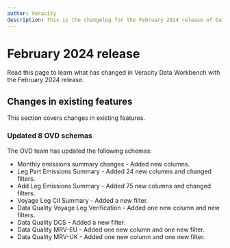 ```yaml
---
author: Veracity
description: This is the changelog for the February 2024 release of Data Workbench.
---
```


# February 2024 release

Read this page to learn what has changed in Veracity Data Workbench with the February 2024 release.

## Changes in existing features
This section covers changes in existing features.

### Updated 8 OVD schemas

The OVD team has updated the following schemas:

* Monthly emissions summary changes - Added new columns.
* Leg Part Emissions Summary - Added 24 new columns and changed filters.
* Add Leg Emissions Summary - Added 75 new columns and changed filters.
* Voyage Leg CII Summary - Added a new filter.
* Data Quality Voyage Leg Verification - Added one new column and new filters.
* Data Quality DCS - Added a new filter.
* Data Quality MRV-EU - Added one new column and one new filter.
* Data Quality MRV-UK - Added one new column and one new filter.